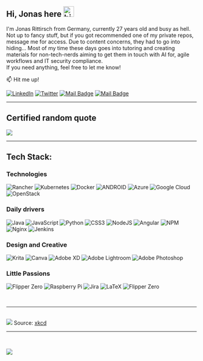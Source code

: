 ## Hi, Jonas here <img src="https://user-images.githubusercontent.com/1303154/88677602-1635ba80-d120-11ea-84d8-d263ba5fc3c0.gif" width="28px" height="28px" alt="hi">

I'm Jonas Rittirsch from Germany, currently 27 years old and busy as hell. Not up to fancy stuff, but if you got recommended one of my private repos, message me for access. Due to content concerns, they had to go into hiding... Most of my time these days goes into tutoring and creating materials for non-tech-nerds aiming to get them in touch with AI for, agile workflows and IT security compliance. <br>
If you need anything, feel free to let me know!

:mailbox: Hit me up!

[![LinkedIn](https://img.shields.io/badge/LinkedIn-%230077B5.svg?logo=linkedin&logoColor=white)](https://linkedin.com/in/jonas-rittirsch) 
[![Twitter](https://img.shields.io/badge/Twitter-%231DA1F2.svg?logo=Twitter&logoColor=white)](https://twitter.com/@ger_squiddlet) 
[![Mail Badge](https://img.shields.io/badge/-Mail@Me-c0392b?style=flat&labelColor=c0392b&logo=gmail&logoColor=white)](mailto:squiddlet@mailbox.org) 
[![Mail Badge](https://img.shields.io/badge/-@germansquiddlet-e84393?style=flat&labelColor=e84393&logo=instagram&logoColor=white)](https://instagram.com/germansquiddlet)
<br>

---
## Certified random quote
![](https://quotes-github-readme.vercel.app/api?type=horizontal&theme=radical)

---

## Tech Stack:
### Technologies
![Rancher](https://img.shields.io/badge/rancher-%230075A8.svg?style=flat&logo=rancher&logoColor=white) 
![Kubernetes](https://img.shields.io/badge/kubernetes-%23326ce5.svg?style=flat&logo=kubernetes&logoColor=white) 
![Docker](https://img.shields.io/badge/docker-%230db7ed.svg?style=flat&logo=docker&logoColor=white)
![ANDROID](https://img.shields.io/badge/android-%2320232a.svg?style=flat&logo=android&logoColor=%a4c639) 
![Azure](https://img.shields.io/badge/azure-%230072C6.svg?style=flat&logo=azure-devops&logoColor=white) 
![Google Cloud](https://img.shields.io/badge/Google%20Cloud-%234285F4.svg?style=flat&logo=google-cloud&logoColor=white) 
![OpenStack](https://img.shields.io/badge/Openstack-%23f01742.svg?style=flat&logo=openstack&logoColor=white)
### Daily drivers
![Java](https://img.shields.io/badge/java-%23ED8B00.svg?style=flat&logo=java&logoColor=white) 
![JavaScript](https://img.shields.io/badge/javascript-%23323330.svg?style=flat&logo=javascript&logoColor=%23F7DF1E) 
![Python](https://img.shields.io/badge/python-3670A0?style=flat&logo=python&logoColor=ffdd54)
![CSS3](https://img.shields.io/badge/css3-%231572B6.svg?style=flat&logo=css3&logoColor=white)
![NodeJS](https://img.shields.io/badge/node.js-6DA55F?style=flat&logo=node.js&logoColor=white) 
![Angular](https://img.shields.io/badge/angular-%23DD0031.svg?style=flat&logo=angular&logoColor=white) 
![NPM](https://img.shields.io/badge/NPM-%23000000.svg?style=flat&logo=npm&logoColor=white) 
![Nginx](https://img.shields.io/badge/nginx-%23009639.svg?style=flat&logo=nginx&logoColor=white) 
![Jenkins](https://img.shields.io/badge/jenkins-%232C5263.svg?style=flat&logo=jenkins&logoColor=white) 
### Design and Creative
![Krita](https://img.shields.io/badge/Krita-203759?style=flat&logo=krita&logoColor=EEF37B) 
![Canva](https://img.shields.io/badge/Canva-%2300C4CC.svg?style=flat&logo=Canva&logoColor=white) 
![Adobe XD](https://img.shields.io/badge/Adobe%20XD-470137?style=flat&logo=Adobe%20XD&logoColor=#FF61F6) 
![Adobe Lightroom](https://img.shields.io/badge/Adobe%20Lightroom-31A8FF.svg?style=flat&logo=Adobe%20Lightroom&logoColor=white) 
![Adobe Photoshop](https://img.shields.io/badge/Adobe%20Photoshop-%2331A8FF.svg?style=flat&logo=adobephotoshop&logoColor=white) 
### Little Passions
![Flipper Zero](https://img.shields.io/badge/Flipper%20Zero-%230075A8.svg?style=flat&logo=java&logoColor=white) 
![Raspberry Pi](https://img.shields.io/badge/-RaspberryPi-C51A4A?style=flat&logo=Raspberry-Pi) 
![Jira](https://img.shields.io/badge/jira-%230A0FFF.svg?style=flat&logo=jira&logoColor=white)
![LaTeX](https://img.shields.io/badge/latex-%23008080.svg?style=flat&logo=latex&logoColor=white)
![Flipper Zero](https://img.shields.io/badge/Schabernack%20mit%20ESPs-%23DD0031.svg?style=flat) 

<br>

---
<br>
<img src="https://imgs.xkcd.com/comics/the_history_of_unicode.png"> 
Source: <a href="https://xkcd.com/1953/">xkcd</a> 
<br>

---

<br>

[![](https://visitcount.itsvg.in/api?id=germansquid&icon=0&color=8)](https://visitcount.itsvg.in)
